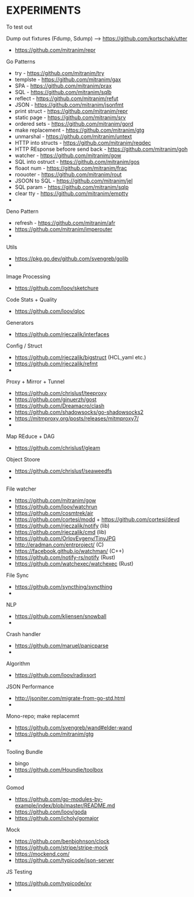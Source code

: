 # EXPERIMENTS

To test out

Dump out fixtures (Fdump, Sdump) --> https://github.com/kortschak/utter
- https://github.com/mitranim/repr

Go Patterns
- try - https://github.com/mitranim/try
- templste - https://github.com/mitranim/gax
- SPA - https://github.com/mitranim/prax
- SQL - https://github.com/mitranim/sqlb
- reflect - https://github.com/mitranim/refut
- JSON - https://github.com/mitranim/jsonfmt
- print struct - https://github.com/mitranim/repr
- static page - https://github.com/mitranim/srv
- ordered sets - https://github.com/mitranim/gord
- make replacement - https://github.com/mitranim/gtg
- unmarshal  - https://github.com/mitranim/untext
- HTTP into structs  - https://github.com/mitranim/reqdec
- HTTP REsponse befoore send back - https://github.com/mitranim/goh
- watcher - https://github.com/mitranim/gow
- SQL into ostruct - https://github.com/mitranim/gos
- floaot num - https://github.com/mitranim/frac
- roouoter - https://github.com/mitranim/rout
- JSOON to SQL - https://github.com/mitranim/jel
- SQL param - https://github.com/mitranim/sqlp
- clear tty - https://github.com/mitranim/emptty
- 

Deno Pattern  
- refresh - https://github.com/mitranim/afr
- https://github.com/mitranim/imperouter
- 
Utils
- https://pkg.go.dev/github.com/svengreb/golib
- 
Image Processing
- https://github.com/loov/sketchure

Code Stats + Quality
- https://github.com/loov/qloc

Generators
- https://github.com/rjeczalik/interfaces

Config / Struct
- https://github.com/rjeczalik/bigstruct (HCL,yaml etc.)
- https://github.com/rjeczalik/refmt
- 
Proxy + Mirror + Tunnel
- https://github.com/chrislusf/teeproxy
- https://github.com/ginuerzh/gost
- https://github.com/Dreamacro/clash
- https://github.com/shadowsocks/go-shadowsocks2
- https://mitmproxy.org/posts/releases/mitmproxy7/
- 
Map REduce + DAG
- https://github.com/chrislusf/gleam

Object Stoore
- https://github.com/chrislusf/seaweedfs
- 
File watcher
- https://github.com/mitranim/gow
- https://github.com/loov/watchrun
- https://github.com/cosmtrek/air
- https://github.com/cortesi/modd + https://github.com/cortesi/devd
- https://github.com/rjeczalik/notify (lib)
- https://github.com/rjeczalik/cmd (lib)
- https://github.com/OrlovEvgeny/TinyJPG
- http://eradman.com/entrproject/ (C)
- https://facebook.github.io/watchman/ (C++)
- https://github.com/notify-rs/notify (Rust)
- https://github.com/watchexec/watchexec (Rust)

File Sync
- https://github.com/syncthing/syncthing
- 
NLP
-  https://github.com/kljensen/snowball
- 
Crash handler
- https://github.com/maruel/panicparse
- 
Algorithm
- https://github.com/loov/radixsort

JSON Performance
- http://jsoniter.com/migrate-from-go-std.html
- 

Mono-repo; make replacemnt
- https://github.com/svengreb/wand#elder-wand
- https://github.com/mitranim/gtg
- 
Tooling Bundle
- bingo
- https://github.com/Houndie/toolbox
- 
Gomod
- https://github.com/go-modules-by-example/index/blob/master/README.md
- https://github.com/loov/goda
- https://github.com/icholy/gomajor

Mock
- https://github.com/benbjohnson/clock
- https://github.com/stripe/stripe-mock
- https://mockend.com/
- https://github.com/typicode/json-server

JS Testing
- https://github.com/typicode/xv
- 